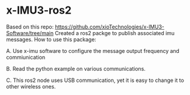 # x-IMU3-ros2

Based on this repo: https://github.com/xioTechnologies/x-IMU3-Software/tree/main
Created a ros2 packge to publish associated imu messages. 
How to use this package:

A. Use x-imu software to configure the message output frequency and commiunication 

B. Read the python example on various communications. 

C. This ros2 node uses USB communication, yet it is easy to change it to other wireless ones. 

